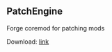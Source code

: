 PatchEngine
---

Forge coremod for patching mods

Download: [link](http://www.mediafire.com/?kbw3yg180ar16ti)
